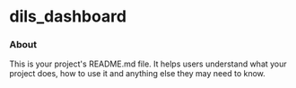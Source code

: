 dils_dashboard
==============

### About

This is your project's README.md file. It helps users understand what your
project does, how to use it and anything else they may need to know.
